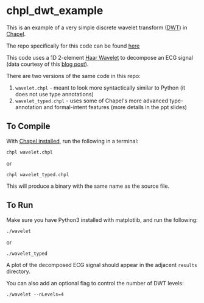 # chpl_dwt_example

This is an example of a very simple discrete wavelet transform ([DWT](https://en.wikipedia.org/wiki/Discrete_wavelet_transform)) in [Chapel](https://chapel-lang.org/).

The repo specifically for this code can be found [here](https://github.com/jeremiah-corrado/chpl_dwt_example)

This code uses a 1D 2-element [Haar Wavelet](https://en.wikipedia.org/wiki/Haar_wavelet) to decompose an ECG signal (data courtesy of this [blog post](http://paulbourke.net/dataformats/holter/)).

There are two versions of the same code in this repo:

1. `wavelet.chpl` - meant to look more syntactically similar to Python (it does not use type annotations)
2. `wavelet_typed.chpl` - uses some of Chapel's more advanced type-annotation and formal-intent features (more details in the ppt slides)

## To Compile

With [Chapel installed](https://chapel-lang.org/docs/usingchapel/QUICKSTART.html), run the following in a terminal:

```
chpl wavelet.chpl
```

or

```
chpl wavelet_typed.chpl
```

This will produce a binary with the same name as the source file.

## To Run

Make sure you have Python3 installed with matplotlib, and run the following:

```
./wavelet
```

or 

```
./wavelet_typed
```

A plot of the decomposed ECG signal should appear in the adjacent `results` directory.

You can also add an optional flag to control the number of DWT levels:

```
./wavelet --nLevels=4
```

